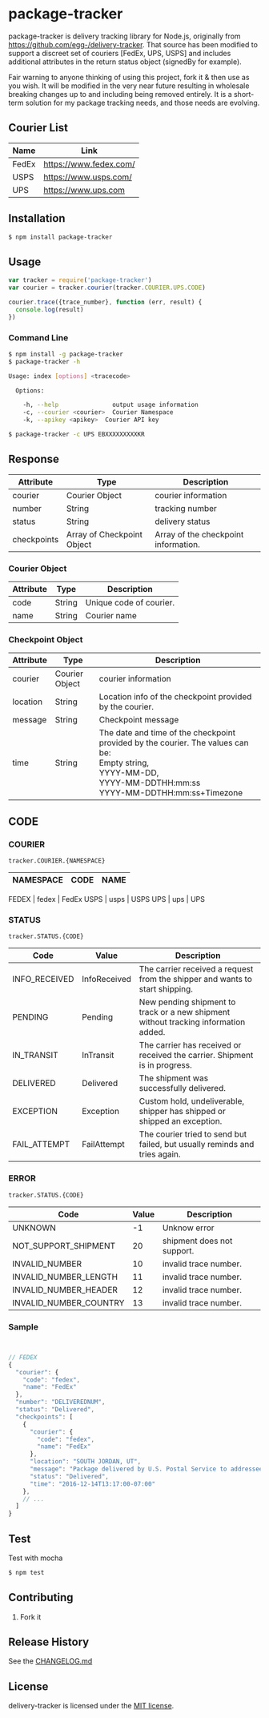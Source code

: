 # package-tracker

package-tracker is delivery tracking library for Node.js, originally from https://github.com/egg-/delivery-tracker.  That source has been modified to support a discreet set of couriers [FedEx, UPS, USPS] and includes additional attributes in the return status object (signedBy for example).

Fair warning to anyone thinking of using this project, fork it & then use as you wish.  It will be modified in the very near future resulting in wholesale breaking changes up to and including being removed entirely.
It is a short-term solution for my package tracking needs, and those needs are evolving.


## Courier List

Name |  Link
---- |  ----
FedEx |  https://www.fedex.com/
USPS |  https://www.usps.com/
UPS | https://www.ups.com


## Installation

```sh
$ npm install package-tracker
```

## Usage

```javascript
var tracker = require('package-tracker')
var courier = tracker.courier(tracker.COURIER.UPS.CODE)

courier.trace({trace_number}, function (err, result) {
  console.log(result)
})
```

### Command Line

```sh
$ npm install -g package-tracker
$ package-tracker -h

Usage: index [options] <tracecode>

  Options:

    -h, --help               output usage information
    -c, --courier <courier>  Courier Namespace
    -k, --apikey <apikey>  Courier API key

$ package-tracker -c UPS EBXXXXXXXXXKR
```


## Response

Attribute | Type | Description
---- | ---- | ----
courier | Courier Object | courier information
number | String | tracking number
status | String | delivery status
checkpoints | Array of Checkpoint Object | Array of the checkpoint information.

### Courier Object

Attribute | Type | Description
---- | ---- | ----
code | String | Unique code of courier.
name | String | Courier name

### Checkpoint Object

Attribute | Type | Description
---- | ---- | ----
courier | Courier Object | courier information
location | String | Location info of the checkpoint provided by the courier.
message | String | Checkpoint message
time | String | The date and time of the checkpoint provided by the courier. The values can be:<br>Empty string,<br> YYYY-MM-DD,<br> YYYY-MM-DDTHH:mm:ss <br> YYYY-MM-DDTHH:mm:ss+Timezone


## CODE

### COURIER

`tracker.COURIER.{NAMESPACE}`

NAMESPACE | CODE | NAME
---- | ---- | ----

FEDEX | fedex | FedEx
USPS | usps | USPS
UPS | ups | UPS


### STATUS

`tracker.STATUS.{CODE}`

Code | Value | Description
---- | ---- | ----
INFO_RECEIVED | InfoReceived | The carrier received a request from the shipper and wants to start shipping.
PENDING | Pending | New pending shipment to track or a new shipment without tracking information added.
IN_TRANSIT | InTransit | The carrier has received or received the carrier. Shipment is in progress.
DELIVERED | Delivered | The shipment was successfully delivered.
EXCEPTION | Exception | Custom hold, undeliverable, shipper has shipped or shipped an exception.
FAIL_ATTEMPT | FailAttempt | The courier tried to send but failed, but usually reminds and tries again.

### ERROR

`tracker.STATUS.{CODE}`

Code | Value | Description
---- | ---- | ----
UNKNOWN | -1 | Unknow error
NOT_SUPPORT_SHIPMENT | 20 | shipment does not support.
INVALID_NUMBER | 10 | invalid trace number.
INVALID_NUMBER_LENGTH | 11 | invalid trace number.
INVALID_NUMBER_HEADER | 12 | invalid trace number.
INVALID_NUMBER_COUNTRY | 13 | invalid trace number.

### Sample

```javascript


// FEDEX
{
  "courier": {
    "code": "fedex",
    "name": "FedEx"
  },
  "number": "DELIVEREDNUM",
  "status": "Delivered",
  "checkpoints": [
    {
      "courier": {
        "code": "fedex",
        "name": "FedEx"
      },
      "location": "SOUTH JORDAN, UT",
      "message": "Package delivered by U.S. Postal Service to addressee",
      "status": "Delivered",
      "time": "2016-12-14T13:17:00-07:00"
    },
    // ...
  ]
}

```

## Test

Test with mocha

```bash
$ npm test
```



## Contributing

1. Fork it


## Release History

See the [CHANGELOG.md](CHANGELOG.md)

## License

delivery-tracker is licensed under the [MIT license](https://github.com/jstott/package-tracker/blob/master/LICENSE).
